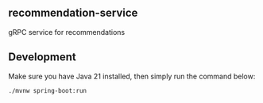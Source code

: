 ## recommendation-service

gRPC service for recommendations

## Development

Make sure you have Java 21 installed, then simply run the command below:

```shell
./mvnw spring-boot:run
```
